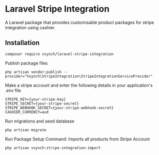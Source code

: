 # Laravel Stripe Integration
A Laravel package that provides customisable product packages for stripe integration using cashier.

## Installation
```
composer require vsynch/laravel-stripe-integration

```

Publish package files
```
php artisan vendor:publish --provider="Vsynch\StripeIntegration\StripeIntegrationServiceProvider"

```

Make a stripe account and enter the following details in your application's .env file
```
STRIPE_KEY={your-stripe-key}
STRIPE_SECRET={your-stripe-secret}
STRIPE_WEBHOOK_SECRET={your-stripe-webhook-secret}
CASHIER_CURRENCY=aud
```

Run migrations and seed database
```
php artisan migrate
```

Run Package Setup Command: Imports all products from Stripe Account
```
php artisan vsynch:stripe-integration-import
```

